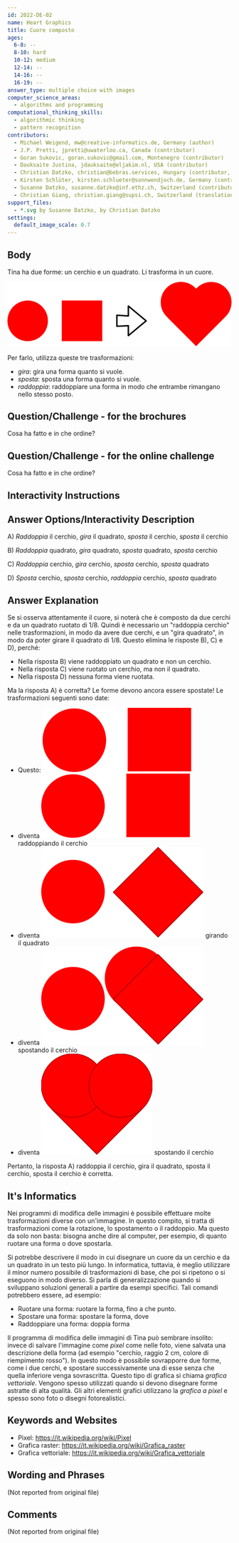 ```yaml
---
id: 2022-DE-02
name: Heart Graphics
title: Cuore composto
ages:
  6-8: --
  8-10: hard
  10-12: medium
  12-14: --
  14-16: --
  16-19: --
answer_type: multiple choice with images
computer_science_areas:
  - algorithms and programming
computational_thinking_skills:
  - algorithmic thinking
  - pattern recognition
contributors:
  - Michael Weigend, mw@creative-informatics.de, Germany (author)
  - J.P. Pretti, jpretti@uwaterloo.ca, Canada (contributor)
  - Goran Sukovic, goran.sukovic@gmail.com, Montenegro (contributor)
  - Dauksaite Justina, jdauksaite@eljakim.nl, USA (contributor)
  - Christian Datzko, christian@bebras.services, Hungary (contributor, translation from English into German, graphics)
  - Kirsten Schlüter, kirsten.schlueter@sonnwendjoch.de, Germany (contributor)
  - Susanne Datzko, susanne.datzko@inf.ethz.ch, Switzerland (contributor, graphics)
  - Christian Giang, christian.giang@supsi.ch, Switzerland (translation from German into Italian)  
support_files:
  - *.svg by Susanne Datzko, by Christian Datzko
settings:
  default_image_scale: 0.7
---
```


[exp1]: graphics/2022-DE-02-explanation1.svg "Spiegazione passo 1"
[exp2]: graphics/2022-DE-02-explanation2.svg "Spiegazione passo 2"
[exp3]: graphics/2022-DE-02-explanation3.svg "Spiegazione passo 3"
[exp_heartpuzzle]: graphics/2022-DE-02-explanation_heartpuzzle.svg "Spiegazione passo 4"
[taskbody]: graphics/2022-DE-02-taskbody.svg "Due forme formano un cuore"
[taskbody_shapes]: graphics/2022-DE-02-taskbody_shapes.svg "Cerchio e quadrato"


## Body

Tina ha due forme: un cerchio e un quadrato. Li trasforma in un cuore. 

![taskbody]

Per farlo, utilizza queste tre trasformazioni:
  - _gira_: gira una forma quanto si vuole.
  - _sposta_: sposta una forma quanto si vuole.
  - _raddoppia_: raddoppiare una forma in modo che entrambe rimangano nello stesso posto.


## Question/Challenge - for the brochures

Cosa ha fatto e in che ordine?


## Question/Challenge - for the online challenge

Cosa ha fatto e in che ordine?


## Interactivity Instructions

<!-- empty -->

## Answer Options/Interactivity Description

A) _Raddoppia_ il cerchio, _gira_ il quadrato, _sposta_ il cerchio, _sposta_ il cerchio

B) _Raddoppia_ quadrato, _gira_ quadrato, _sposta_ quadrato, _sposta_ cerchio

C) _Raddoppia_ cerchio, _gira_ cerchio, _sposta_ cerchio, _sposta_ quadrato

D) _Sposta_ cerchio, _sposta_ cerchio, _raddoppia_ cerchio, _sposta_ quadrato



## Answer Explanation

Se si osserva attentamente il cuore, si noterà che è composto da due cerchi e da un quadrato ruotato di 1/8. Quindi è necessario un "raddoppia cerchio" nelle trasformazioni, in modo da avere due cerchi, e un "gira quadrato", in modo da poter girare il quadrato di 1/8. Questo elimina le risposte B), C) e D), perché:

  - Nella risposta B) viene raddoppiato un quadrato e non un cerchio.
  - Nella risposta C) viene ruotato un cerchio, ma non il quadrato.
  - Nella risposta D) nessuna forma viene ruotata.

Ma la risposta A) è corretta? Le forme devono ancora essere spostate! Le trasformazioni seguenti sono date:

  - Questo: ![taskbody_shapes]
  - diventa ![exp1] raddoppiando il cerchio
  - diventa ![exp2] girando il quadrato
  - diventa ![exp3] spostando il cerchio
  - diventa ![exp_heartpuzzle] spostando il cerchio 

Pertanto, la risposta A) raddoppia il cerchio, gira il quadrato, sposta il cerchio, sposta il cerchio è corretta.


## It's Informatics

Nei programmi di modifica delle immagini è possibile effettuare molte trasformazioni diverse con un'immagine. In questo compito, si tratta di trasformazioni come la rotazione, lo spostamento o il raddoppio. Ma questo da solo non basta: bisogna anche dire al computer, per esempio, di quanto ruotare una forma o dove spostarla.

Si potrebbe descrivere il modo in cui disegnare un cuore da un cerchio e da un quadrato in un testo più lungo. In informatica, tuttavia, è meglio utilizzare il minor numero possibile di trasformazioni di base, che poi si ripetono o si eseguono in modo diverso. Si parla di generalizzazione quando si sviluppano soluzioni generali a partire da esempi specifici. Tali comandi potrebbero essere, ad esempio:

- Ruotare una forma: ruotare la forma, fino a che punto.
- Spostare una forma: spostare la forma, dove
- Raddoppiare una forma: doppia forma

Il programma di modifica delle immagini di Tina può sembrare insolito: invece di salvare l'immagine come _pixel_ come nelle foto, viene salvata una descrizione della forma (ad esempio "cerchio, raggio 2 cm, colore di riempimento rosso"). In questo modo è possibile sovrapporre due forme, come i due cerchi, e spostare successivamente una di esse senza che quella inferiore venga sovrascritta. Questo tipo di grafica si chiama _grafica vettoriale_. Vengono spesso utilizzati quando si devono disegnare forme astratte di alta qualità. Gli altri elementi grafici utilizzano la _grafica a pixel_ e spesso sono foto o disegni fotorealistici.


## Keywords and Websites

 - Pixel: https://it.wikipedia.org/wiki/Pixel
 - Grafica raster: https://it.wikipedia.org/wiki/Grafica_raster
 - Grafica vettoriale: https://it.wikipedia.org/wiki/Grafica_vettoriale


## Wording and Phrases

(Not reported from original file)


## Comments

(Not reported from original file)
